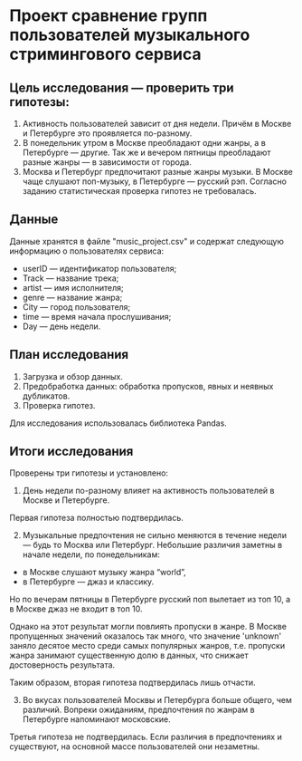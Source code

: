 # Проект сравнение групп пользователей музыкального стримингового сервиса

## Цель исследования — проверить три гипотезы:
1. Активность пользователей зависит от дня недели. Причём в Москве и Петербурге это проявляется по-разному.
2. В понедельник утром в Москве преобладают одни жанры, а в Петербурге — другие. Так же и вечером пятницы преобладают разные жанры — в зависимости от города. 
3. Москва и Петербург предпочитают разные жанры музыки. В Москве чаще слушают поп-музыку, в Петербурге — русский рэп.
Согласно заданию статистическая проверка гипотез не требовалась.

## Данные
Данные хранятся в файле "music_project.csv" и содержат следующую информацию о пользователях сервиса:
* userID — идентификатор пользователя;
* Track — название трека;  
* artist — имя исполнителя;
* genre — название жанра;
* City — город пользователя;
* time — время начала прослушивания;
* Day — день недели.

## План исследования
 1. Загрузка и обзор данных.
 2. Предобработка данных: обработка пропусков, явных и неявных дубликатов.
 3. Проверка гипотез.

Для исследования использовалась библиотека Pandas.

## Итоги исследования
Проверены три гипотезы и установлено:

1. День недели по-разному влияет на активность пользователей в Москве и Петербурге. 

Первая гипотеза полностью подтвердилась.

2. Музыкальные предпочтения не сильно меняются в течение недели — будь то Москва или Петербург. Небольшие различия заметны в начале недели, по понедельникам:
* в Москве слушают музыку жанра “world”,
* в Петербурге — джаз и классику.

Но по вечерам пятницы в Петербурге русский поп вылетает из топ 10, а в Москве джаз не входит в топ 10.

Однако на этот результат могли повлиять пропуски в жанре. В Москве пропущенных значений оказалось так много, что значение 'unknown' заняло десятое место среди самых популярных жанров, т.е. пропуски жанра занимают существенную долю в данных, что снижает достоверность результата.

Таким образом, вторая гипотеза подтвердилась лишь отчасти.  

3. Во вкусах пользователей Москвы и Петербурга больше общего, чем различий. Вопреки ожиданиям, предпочтения по жанрам в Петербурге напоминают московские.

Третья гипотеза не подтвердилась. Если различия в предпочтениях и существуют, на основной массе пользователей они незаметны.
